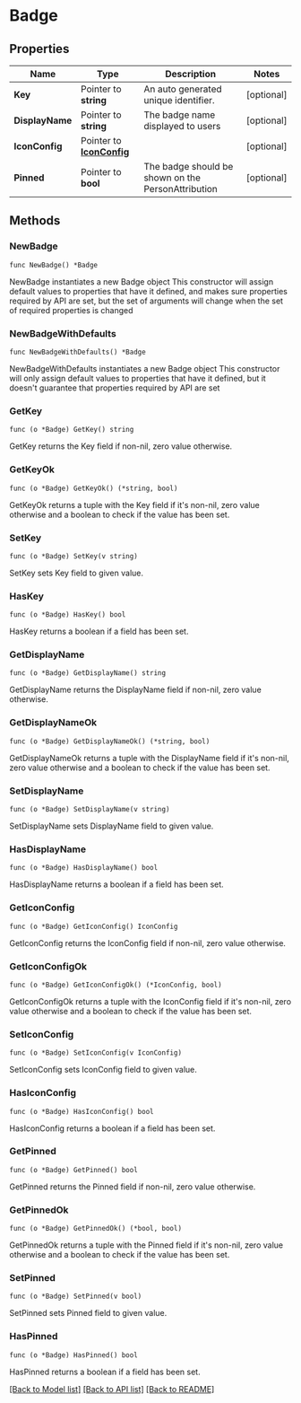 # Badge

## Properties

Name | Type | Description | Notes
------------ | ------------- | ------------- | -------------
**Key** | Pointer to **string** | An auto generated unique identifier. | [optional] 
**DisplayName** | Pointer to **string** | The badge name displayed to users | [optional] 
**IconConfig** | Pointer to [**IconConfig**](IconConfig.md) |  | [optional] 
**Pinned** | Pointer to **bool** | The badge should be shown on the PersonAttribution | [optional] 

## Methods

### NewBadge

`func NewBadge() *Badge`

NewBadge instantiates a new Badge object
This constructor will assign default values to properties that have it defined,
and makes sure properties required by API are set, but the set of arguments
will change when the set of required properties is changed

### NewBadgeWithDefaults

`func NewBadgeWithDefaults() *Badge`

NewBadgeWithDefaults instantiates a new Badge object
This constructor will only assign default values to properties that have it defined,
but it doesn't guarantee that properties required by API are set

### GetKey

`func (o *Badge) GetKey() string`

GetKey returns the Key field if non-nil, zero value otherwise.

### GetKeyOk

`func (o *Badge) GetKeyOk() (*string, bool)`

GetKeyOk returns a tuple with the Key field if it's non-nil, zero value otherwise
and a boolean to check if the value has been set.

### SetKey

`func (o *Badge) SetKey(v string)`

SetKey sets Key field to given value.

### HasKey

`func (o *Badge) HasKey() bool`

HasKey returns a boolean if a field has been set.

### GetDisplayName

`func (o *Badge) GetDisplayName() string`

GetDisplayName returns the DisplayName field if non-nil, zero value otherwise.

### GetDisplayNameOk

`func (o *Badge) GetDisplayNameOk() (*string, bool)`

GetDisplayNameOk returns a tuple with the DisplayName field if it's non-nil, zero value otherwise
and a boolean to check if the value has been set.

### SetDisplayName

`func (o *Badge) SetDisplayName(v string)`

SetDisplayName sets DisplayName field to given value.

### HasDisplayName

`func (o *Badge) HasDisplayName() bool`

HasDisplayName returns a boolean if a field has been set.

### GetIconConfig

`func (o *Badge) GetIconConfig() IconConfig`

GetIconConfig returns the IconConfig field if non-nil, zero value otherwise.

### GetIconConfigOk

`func (o *Badge) GetIconConfigOk() (*IconConfig, bool)`

GetIconConfigOk returns a tuple with the IconConfig field if it's non-nil, zero value otherwise
and a boolean to check if the value has been set.

### SetIconConfig

`func (o *Badge) SetIconConfig(v IconConfig)`

SetIconConfig sets IconConfig field to given value.

### HasIconConfig

`func (o *Badge) HasIconConfig() bool`

HasIconConfig returns a boolean if a field has been set.

### GetPinned

`func (o *Badge) GetPinned() bool`

GetPinned returns the Pinned field if non-nil, zero value otherwise.

### GetPinnedOk

`func (o *Badge) GetPinnedOk() (*bool, bool)`

GetPinnedOk returns a tuple with the Pinned field if it's non-nil, zero value otherwise
and a boolean to check if the value has been set.

### SetPinned

`func (o *Badge) SetPinned(v bool)`

SetPinned sets Pinned field to given value.

### HasPinned

`func (o *Badge) HasPinned() bool`

HasPinned returns a boolean if a field has been set.


[[Back to Model list]](../README.md#documentation-for-models) [[Back to API list]](../README.md#documentation-for-api-endpoints) [[Back to README]](../README.md)


